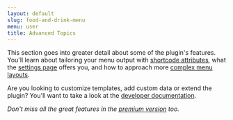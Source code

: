 ```yaml
---
layout: default
slug: food-and-drink-menu
menu: user
title: Advanced Topics
---
```

This section goes into greater detail about some of the plugin's features. You'll learn about tailoring your menu output with [shortcode attributes](shortcodes), what the [settings page](settings) offers you, and how to approach more [complex menu layouts](complex-layouts).

Are you looking to customize templates, add custom data or extend the plugin? You'll want to take a look at the [developer documentation](../../developer).

*Don't miss all the great features in the [premium version](../pro) too.*
